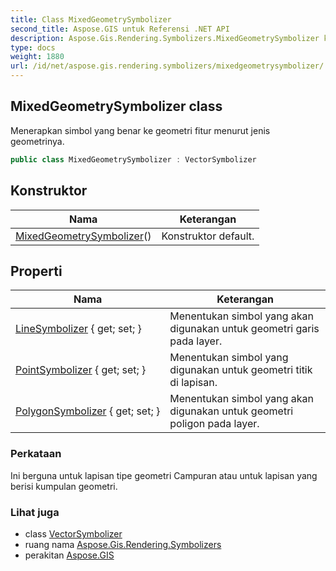 ```yaml
---
title: Class MixedGeometrySymbolizer
second_title: Aspose.GIS untuk Referensi .NET API
description: Aspose.Gis.Rendering.Symbolizers.MixedGeometrySymbolizer kelas. Menerapkan simbol yang benar ke geometri fitur menurut jenis geometrinya.
type: docs
weight: 1880
url: /id/net/aspose.gis.rendering.symbolizers/mixedgeometrysymbolizer/
---
```

## MixedGeometrySymbolizer class

Menerapkan simbol yang benar ke geometri fitur menurut jenis geometrinya.

```csharp
public class MixedGeometrySymbolizer : VectorSymbolizer
```

## Konstruktor

| Nama | Keterangan |
| --- | --- |
| [MixedGeometrySymbolizer](mixedgeometrysymbolizer/)() | Konstruktor default. |

## Properti

| Nama | Keterangan |
| --- | --- |
| [LineSymbolizer](../../aspose.gis.rendering.symbolizers/mixedgeometrysymbolizer/linesymbolizer/) { get; set; } | Menentukan simbol yang akan digunakan untuk geometri garis pada layer. |
| [PointSymbolizer](../../aspose.gis.rendering.symbolizers/mixedgeometrysymbolizer/pointsymbolizer/) { get; set; } | Menentukan simbol yang digunakan untuk geometri titik di lapisan. |
| [PolygonSymbolizer](../../aspose.gis.rendering.symbolizers/mixedgeometrysymbolizer/polygonsymbolizer/) { get; set; } | Menentukan simbol yang akan digunakan untuk geometri poligon pada layer. |

### Perkataan

Ini berguna untuk lapisan tipe geometri Campuran atau untuk lapisan yang berisi kumpulan geometri.

### Lihat juga

* class [VectorSymbolizer](../vectorsymbolizer/)
* ruang nama [Aspose.Gis.Rendering.Symbolizers](../../aspose.gis.rendering.symbolizers/)
* perakitan [Aspose.GIS](../../)


